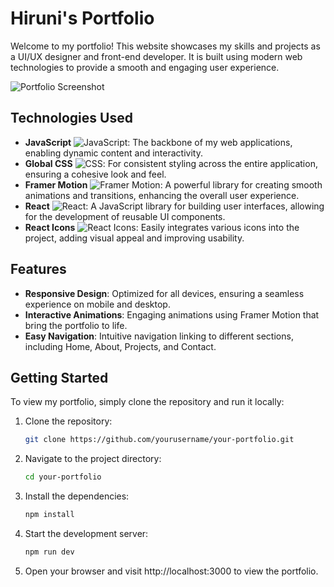 # Hiruni's Portfolio

Welcome to my portfolio! This website showcases my skills and projects as a UI/UX designer and front-end developer. It is built using modern web technologies to provide a smooth and engaging user experience.

![Portfolio Screenshot](/screenshot.png)

## Technologies Used

- **JavaScript** ![JavaScript](https://cdn.jsdelivr.net/npm/simple-icons@v8/icons/javascript.svg): The backbone of my web applications, enabling dynamic content and interactivity.
- **Global CSS** ![CSS](https://cdn.jsdelivr.net/npm/simple-icons@v8/icons/css3.svg): For consistent styling across the entire application, ensuring a cohesive look and feel.
- **Framer Motion** ![Framer Motion](https://cdn.jsdelivr.net/npm/simple-icons@v8/icons/framer.svg): A powerful library for creating smooth animations and transitions, enhancing the overall user experience.
- **React** ![React](https://cdn.jsdelivr.net/npm/simple-icons@v8/icons/react.svg): A JavaScript library for building user interfaces, allowing for the development of reusable UI components.
- **React Icons** ![React Icons](https://cdn.jsdelivr.net/npm/simple-icons@v8/icons/react.svg): Easily integrates various icons into the project, adding visual appeal and improving usability.

## Features

- **Responsive Design**: Optimized for all devices, ensuring a seamless experience on mobile and desktop.
- **Interactive Animations**: Engaging animations using Framer Motion that bring the portfolio to life.
- **Easy Navigation**: Intuitive navigation linking to different sections, including Home, About, Projects, and Contact.

## Getting Started

To view my portfolio, simply clone the repository and run it locally:

1. Clone the repository:
   ```bash
   git clone https://github.com/yourusername/your-portfolio.git
2. Navigate to the project directory:
    ```bash
    cd your-portfolio
3. Install the dependencies:
    ```bash
    npm install
4. Start the development server:
    ```bash
    npm run dev
5. Open your browser and visit http://localhost:3000 to view the portfolio.
